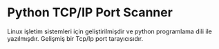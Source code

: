 # Python TCP/IP Port Scanner

Linux işletim sistemleri için geliştirilmişdir ve python programlama dili ile yazılmışdır. Gelişmiş bir Tcp/Ip port tarayıcısıdır.
